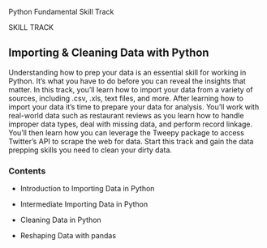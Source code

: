 Python Fundamental Skill Track

SKILL TRACK
## Importing & Cleaning Data with Python
Understanding how to prep your data is an essential skill for working in Python. It’s what you have to do before you can reveal the insights that matter. In this track, you’ll learn how to import your data from a variety of sources, including .csv, .xls, text files, and more. After learning how to import your data it’s time to prepare your data for analysis. You’ll work with real-world data such as restaurant reviews as you learn how to handle improper data types, deal with missing data, and perform record linkage. You’ll then learn how you can leverage the Tweepy package to access Twitter’s API to scrape the web for data. Start this track and gain the data prepping skills you need to clean your dirty data.

### Contents
- Introduction to Importing Data in Python

- Intermediate Importing Data in Python

- Cleaning Data in Python

- Reshaping Data with pandas
